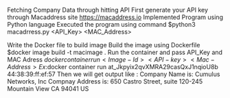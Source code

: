 Fetching Company  Data through hitting  API
First generate your API key through Macaddress site https://macaddress.io
Implemented Program using Python language
Executed the program using command
$python3 macadrress.py <API_Key> <MAC_Address>

Write the Docker file to build image 
Build the image using Dockerfile
$docker image build -t macimage .
Run the container and pass API_Key and MAC Adress
$docker container run <Image-Id> <API-key> <Mac-Address>
Ex:$docker container run <Image-Id> at_Jkpyix2qvXMRA29casQxJ1nqioU8b 44:38:39:ff:ef:57
Then we will get output like :
Company Name is: Cumulus Networks, Inc
Compnay Address is: 650 Castro Street, suite 120-245 Mountain View CA 94041 US
